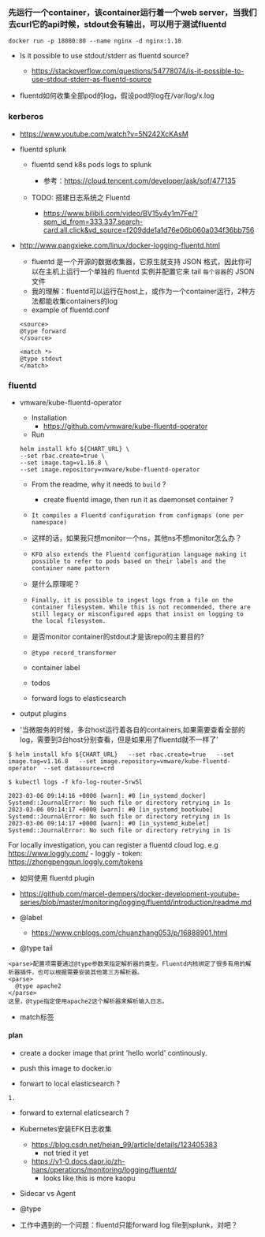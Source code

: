 ### 先运行一个container，该container运行着一个web server，当我们去curl它的api时候，stdout会有输出，可以用于测试fluentd

```
docker run -p 18080:80 --name nginx -d nginx:1.10
```

- Is it possible to use stdout/stderr as fluentd source?
    - https://stackoverflow.com/questions/54778074/is-it-possible-to-use-stdout-stderr-as-fluentd-source

- fluentd如何收集全部pod的log，假设pod的log在/var/log/x.log

### kerberos
- https://www.youtube.com/watch?v=5N242XcKAsM


- fluentd splunk
    - fluentd send k8s pods logs to splunk
        - 参考：https://cloud.tencent.com/developer/ask/sof/477135
    
    - TODO: 搭建日志系统之 Fluentd
        - https://www.bilibili.com/video/BV15y4y1m7Fe/?spm_id_from=333.337.search-card.all.click&vd_source=f209dde1a1d76e06b060a034f36bb756

- http://www.pangxieke.com/linux/docker-logging-fluentd.html
	- fluentd 是一个开源的数据收集器，它原生就支持 JSON 格式，因此你可以在主机上运行一个单独的 fluentd 实例并配置它来 tail `每个容器`的 JSON 文件
	- 我的理解：fluentd可以运行在host上，或作为一个container运行，2种方法都能收集containers的log
	- example of fluentd.conf
	```
	<source>
	@type forward
	</source>

	<match *>
	@type stdout
	</match>
	```


### fluentd
- vmware/kube-fluentd-operator
    - Installation
        - https://github.com/vmware/kube-fluentd-operator
    - Run
    ```shell
    helm install kfo ${CHART_URL} \
    --set rbac.create=true \
    --set image.tag=v1.16.8 \
    --set image.repository=vmware/kube-fluentd-operator
    ```
    - From the readme, why it needs to `build` ?
        - create fluentd image, then run it as daemonset container ?

    - `It compiles a Fluentd configuration from configmaps (one per namespace)`
	- 这样的话，如果我只想monitor一个ns，其他ns不想monitor怎么办？
    - `KFO also extends the Fluentd configuration language making it possible to refer to pods based on their labels and the container name pattern`
	- 是什么原理呢？
    - `Finally, it is possible to ingest logs from a file on the container filesystem. While this is not recommended, there are still legacy or misconfigured apps that insist on logging to the local filesystem.`
	- 是否monitor container的stdout才是该repo的主要目的?
    - `@type record_transformer`
    - container label

    - todos
	- forward logs to elasticsearch

- output plugins
- '当微服务的时候，多台host运行着各自的containers,如果需要查看全部的log，需要到3台host分别查看，但是如果用了fluentd就不一样了'


```shell
$ helm install kfo ${CHART_URL}   --set rbac.create=true   --set image.tag=v1.16.8   --set image.repository=vmware/kube-fluentd-operator  --set datasource=crd

$ kubectl logs -f kfo-log-router-5rw5l

2023-03-06 09:14:16 +0000 [warn]: #0 [in_systemd_docker] Systemd::JournalError: No such file or directory retrying in 1s
2023-03-06 09:14:17 +0000 [warn]: #0 [in_systemd_bootkube] Systemd::JournalError: No such file or directory retrying in 1s
2023-03-06 09:14:17 +0000 [warn]: #0 [in_systemd_kubelet] Systemd::JournalError: No such file or directory retrying in 1s
```


For locally investigation, you can register a fluentd cloud log. e.g https://www.loggly.com/
    - loggly
        - token: https://zhongpengqun.loggly.com/tokens


- 如何使用 fluentd plugin

- https://github.com/marcel-dempers/docker-development-youtube-series/blob/master/monitoring/logging/fluentd/introduction/readme.md

- @label
    - https://www.cnblogs.com/chuanzhang053/p/16888901.html

- @type tail
```
<parse>配置项需要通过@type参数来指定解析器的类型。Fluentd内核绑定了很多有用的解析器插件，也可以根据需要安装其他第三方解析器。
<parse>
  @type apache2
</parse>
这里，@type指定使用apache2这个解析器来解析输入日志。
```

- match标签




#### plan
- create a docker image that print 'hello world' continously.
- push this image to docker.io

- forwart to local elasticsearch ?
```
1. 
```

- forward to external elaticsearch ?

- Kubernetes安装EFK日志收集
    - https://blog.csdn.net/heian_99/article/details/123405383
        - not tried it yet
    - https://v1-0.docs.dapr.io/zh-hans/operations/monitoring/logging/fluentd/
        - looks like this is more kaopu

- Sidecar vs Agent

 - @type

- 工作中遇到的一个问题：fluentd只能forward log file到splunk，对吧？
